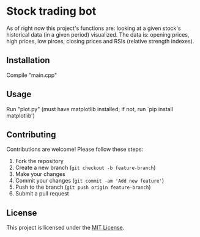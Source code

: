 # Stock trading bot

As of right now this project's functions are: looking at a given stock's historical data (in a given period) visualized. The data
is: opening prices, high prices, low pirces, closing prices and RSIs (relative strength indexes).

## Installation

Compile "main.cpp"

## Usage

Run "plot.py" (must have matplotlib installed; if not, run `pip install matplotlib')

## Contributing

Contributions are welcome! Please follow these steps:

1. Fork the repository
2. Create a new branch (`git checkout -b feature-branch`)
3. Make your changes
4. Commit your changes (`git commit -am 'Add new feature'`)
5. Push to the branch (`git push origin feature-branch`)
6. Submit a pull request

## License

This project is licensed under the [MIT License](LICENSE).
